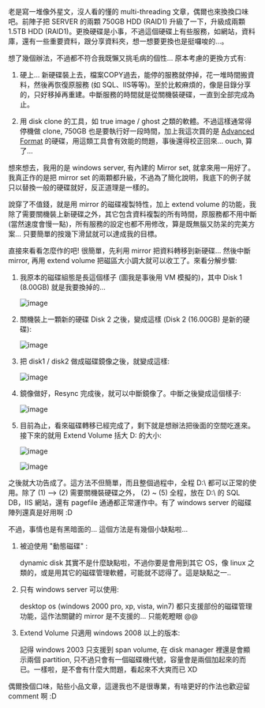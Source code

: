 老是寫一堆像外星文，沒人看的懂的 multi-threading 文章，偶爾也來換換口味吧。前陣子把 SERVER 的兩顆 750GB HDD (RAID1) 升級了一下，升級成兩顆 1.5TB HDD (RAID1)。更換硬碟是小事，不過這個硬碟上有些服務，如網站，資料庫，還有一些重要資料，跟分享資料夾，想一想要更換也是挺囉唆的...。

想了幾個辦法，不過都不符合我既懶又挑毛病的個性... 原本考慮的更換方式有:

1. 硬上... 新硬碟裝上去，檔案COPY過去，能停的服務就停掉，花一堆時間搬資料，然後再恢復原服務 (如 SQL、IIS等等)。至於比較麻煩的，像是目錄分享的，只好移掉再重建。中斷服務的時間就是從關機裝硬碟，一直到全部完成為止。

2. 用 disk clone 的工具，如 true image / ghost 之類的軟體。不過這樣通常得停機做 clone, 750GB 也是要執行好一段時間，加上我這次買的是 [Advanced Format](http://www.wdc.com/wdproducts/library/WhitePapers/CHT/2579-771430.pdf) 的硬碟，用這類工具會有效能的問題，事後還得校正回來… ouch, 算了...

想來想去，我用的是 windows server, 有內建的 Mirror set, 就拿來用一用好了。我真正作的是把 mirror set 的兩顆都升級，不過為了簡化說明，我底下的例子就只以替換一般的硬碟就好，反正道理是一樣的。

說穿了不值錢，就是用 mirror 的磁碟複製特性，加上 extend volume 的功能，我除了需要關機裝上新硬碟之外，其它包含資料複製的所有時間，原服務都不用中斷 (當然速度會慢一點)，所有服務的設定也都不用修改，算是既無腦又防呆的完美方案... 只要簡單的按幾下滑鼠就可以達成我的目標。

直接來看看怎麼作的吧! 很簡單，先利用 mirror 把資料轉移到新硬碟... 然後中斷 mirror, 再用 extend volume 把磁區大小調大就可以收工了。來看分解步驟:

1. 我原本的磁碟組態是長這個樣子 (圖我是事後用 VM 模擬的)，其中 Disk 1 (8.00GB) 就是我要換掉的...

   ![image](/images/2010-03-06-tips-painless-hard-drive-replacement-with-disk-mirroring/image.png)

2. 關機裝上一顆新的硬碟 Disk 2 之後，變成這樣 (Disk 2 (16.00GB) 是新的硬碟):

   ![image](/images/2010-03-06-tips-painless-hard-drive-replacement-with-disk-mirroring/image_1.png)

3. 把 disk1 / disk2 做成磁碟鏡像之後，就變成這樣:

   ![image](/images/2010-03-06-tips-painless-hard-drive-replacement-with-disk-mirroring/image_2.png)

4. 鏡像做好，Resync 完成後，就可以中斷鏡像了。中斷之後變成這個樣子:

   ![image](/images/2010-03-06-tips-painless-hard-drive-replacement-with-disk-mirroring/image_3.png)

5. 目前為止，看來磁碟轉移已經完成了，剩下就是想辦法把後面的空間吃進來。接下來的就用 Extend Volume 括大 D: 的大小:

   ![image](/images/2010-03-06-tips-painless-hard-drive-replacement-with-disk-mirroring/image_4.png)

   ![image](/images/2010-03-06-tips-painless-hard-drive-replacement-with-disk-mirroring/image_5.png)

之後就大功告成了。這方法不但簡單，而且整個過程中，全程 D:\ 都可以正常的使用。除了 (1) --> (2) 需要關機裝硬碟之外， (2) ~ (5) 全程，放在 D:\ 的 SQL DB，IIS 網站，還有 pagefile 通通都正常運作中。有了 windows server 的磁碟陣列還真是好用啊 :D

不過，事情也是有黑暗面的... 這個方法是有幾個小缺點啦...

1. 被迫使用 "動態磁碟" :
   
   dynamic disk 其實不是什麼缺點啦，不過你要是會用到其它 OS，像 linux 之類的，或是用其它的磁碟管理軟體，可能就不認得了。這是缺點之一..

2. 只有 windows server 可以使用:
   
   desktop os (windows 2000 pro, xp, vista, win7) 都只支援部份的磁碟管理功能，這作法關鍵的 mirror 是不支援的... 只能乾瞪眼 @@

3. Extend Volume 只適用 windows 2008 以上的版本:
   
   記得 windows 2003 只支援到 span volume, 在 disk manager 裡還是會顯示兩個 partition, 只不過只會有一個磁碟機代號，容量會是兩個加起來的而已。一樣啦，是不會有什麼大問題，看起來不大爽而已 XD

偶爾換個口味，貼些小品文章，這邊我也不是很專業，有啥更好的作法也歡迎留 comment 啊 :D